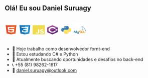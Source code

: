 ## Olá! Eu sou Daniel Suruagy

<div style="display: inline_block"><br>
  <img align="center" alt="HTML-Icon" height="30" width="40" src="https://raw.githubusercontent.com/devicons/devicon/master/icons/html5/html5-original.svg">
  <img align="center" alt="CSS-Icon" height="30" width="40" src="https://raw.githubusercontent.com/devicons/devicon/master/icons/css3/css3-original.svg">
  <img align="center" alt="Js-Icon" height="30" width="40" src="https://raw.githubusercontent.com/devicons/devicon/master/icons/javascript/javascript-plain.svg">
  <img align="center" alt="Csharp-Icon" height="30" width="40" src="https://raw.githubusercontent.com/devicons/devicon/master/icons/csharp/csharp-original.svg">
  <img align="center" alt="Python-Icon" height="30" width="40" src="https://raw.githubusercontent.com/devicons/devicon/master/icons/python/python-original.svg">
  <img align="center" alt="MySQL-Icon" height="45" width="40" src="https://raw.githubusercontent.com/devicons/devicon/master/icons/mysql/mysql-original-wordmark.svg">
</div>
          
  ##

- 🔭 Hoje trabalho como desenvolvedor fornt-end
- 🌱 Estou estudando C# e Python
- 💬 Atualmente buscando oportunidades e desafios no back-end
- 📞 +55 (81) 98262-1617
- 📧 daniel.suruagy@outlook.com

